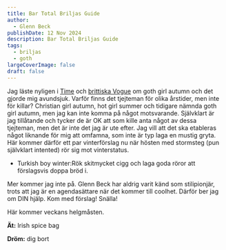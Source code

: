```yaml
---
title: Bar Total Briljas Guide
author:
  - Glenn Beck
publishDate: 12 Nov 2024
description: Bar Total Briljas Guide
tags:
  - briljas
  - goth
largeCoverImage: false
draft: false
---
```

Jag läste nyligen i [Time](https://time.com/7081181/beetlejuice-agatha-all-along-goth-nostalgia/) och [brittiska Vogue](https://www.vogue.co.uk/gallery/goth-fashion-trend-vmas-2024) om goth girl autumn och det gjorde mig avundsjuk. Varför finns det tjejteman för olika årstider, men inte för killar? Christian girl autumn, hot girl summer och tidigare nämnda goth girl autumn, men jag kan inte komma på något motsvarande. Självklart är jag tillåtande och tycker de  är OK att som kille anta något av dessa tjejteman, men det är inte det jag är ute efter. Jag vill att det ska etableras något liknande för mig att omfamna, som inte är typ laga en mustig gryta. Här kommer därför ett par vinterförslag nu när hösten med stormsteg (pun självklart intented) rör sig mot vinterstatus.

* Turkish boy winter:Rök skitmycket cigg och laga goda röror att förslagsvis doppa bröd i.

Mer kommer jag inte på. Glenn Beck har aldrig varit känd som stilipionjär, trots att jag är en agendasättare när det kommer till coolhet. Därför ber jag om DIN hjälp. Kom med förslag! Snälla!

Här kommer veckans helgmåsten.

**Ät:** Irish spice bag

**Dröm:** dig bort
